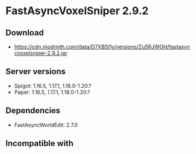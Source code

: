 # FastAsyncVoxelSniper 2.9.2

## Download
- https://cdn.modrinth.com/data/D7XBSI1y/versions/Zu5RJWGH/fastasyncvoxelsniper-2.9.2.jar

## Server versions
- Spigot: 1.16.5, 1.17.1, 1.18.0-1.20.?
- Paper: 1.16.5, 1.17.1, 1.18.0-1.20.?

## Dependencies
- FastAsyncWorldEdit: 2.7.0

## Incompatible with